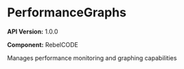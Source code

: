 # PerformanceGraphs

**API Version:** 1.0.0

**Component:** RebelCODE

Manages performance monitoring and graphing capabilities

